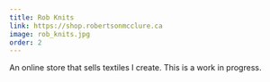 ```yaml
---
title: Rob Knits
link: https://shop.robertsonmcclure.ca
image: rob_knits.jpg
order: 2
---
```


An online store that sells textiles I create. This is a work in progress. 
